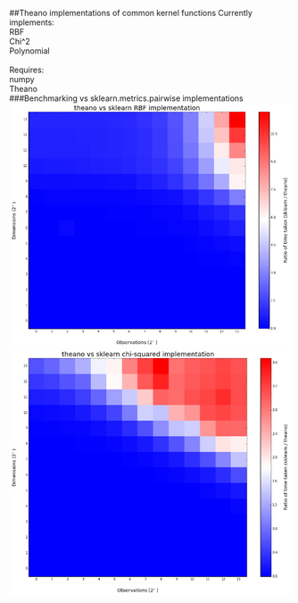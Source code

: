 ##Theano implementations of common kernel functions
Currently implements:<br>
RBF<br>
Chi^2<br>
Polynomial<br><br>
Requires:<br>
numpy<br>
Theano<br>
###Benchmarking vs sklearn.metrics.pairwise implementations
![rbf_benchmark](benchmark_images/theano_rbf_vs_sklearn.png)
![chi2_benchmark](benchmark_images/theano_chi2_vs_sklearn.png)
